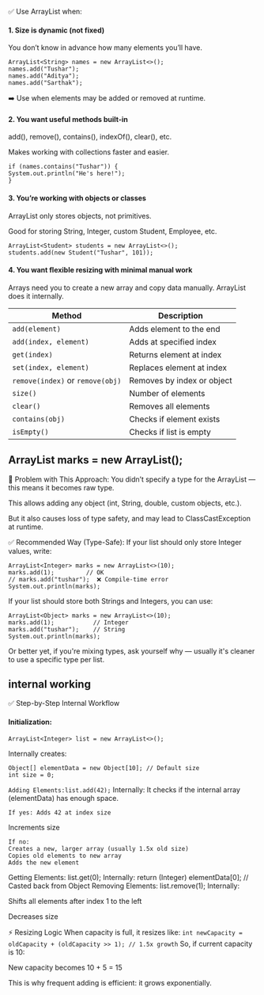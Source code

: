 ✅ Use ArrayList when:
#### 1. Size is dynamic (not fixed)
   You don’t know in advance how many elements you’ll have.
```
ArrayList<String> names = new ArrayList<>();
names.add("Tushar");
names.add("Aditya");
names.add("Sarthak");
```
➡️ Use when elements may be added or removed at runtime.

#### 2. You want useful methods built-in
  add(), remove(), contains(), indexOf(), clear(), etc.

Makes working with collections faster and easier.
```
if (names.contains("Tushar")) {
System.out.println("He's here!");
}
```

#### 3. You’re working with objects or classes
   ArrayList only stores objects, not primitives.

Good for storing String, Integer, custom Student, Employee, etc.
```
ArrayList<Student> students = new ArrayList<>();
students.add(new Student("Tushar", 101));
```

#### 4. You want flexible resizing with minimal manual work
   Arrays need you to create a new array and copy data manually. 
   ArrayList does it internally.

| Method                           | Description                |
| -------------------------------- | -------------------------- |
| `add(element)`                   | Adds element to the end    |
| `add(index, element)`            | Adds at specified index    |
| `get(index)`                     | Returns element at index   |
| `set(index, element)`            | Replaces element at index  |
| `remove(index)` or `remove(obj)` | Removes by index or object |
| `size()`                         | Number of elements         |
| `clear()`                        | Removes all elements       |
| `contains(obj)`                  | Checks if element exists   |
| `isEmpty()`                      | Checks if list is empty    |

##  ArrayList marks = new ArrayList();
🔴 Problem with This Approach:
You didn’t specify a type for the ArrayList — this means it becomes raw type.

This allows adding any object (int, String, double, custom objects, etc.).

But it also causes loss of type safety, and may lead to ClassCastException at runtime.

✅ Recommended Way (Type-Safe):
If your list should only store Integer values, write:
````
ArrayList<Integer> marks = new ArrayList<>(10);
marks.add(1);         // OK
// marks.add("tushar");  ❌ Compile-time error
System.out.println(marks);
````

If your list should store both Strings and Integers, you can use:

````
ArrayList<Object> marks = new ArrayList<>(10);
marks.add(1);           // Integer
marks.add("tushar");    // String
System.out.println(marks);
````
Or better yet, if you're mixing types, ask yourself why — usually it's cleaner to use a specific type per list.


## internal working
✅ Step-by-Step Internal Workflow
#### Initialization:
`ArrayList<Integer> list = new ArrayList<>();`

 Internally creates:
`````
Object[] elementData = new Object[10]; // Default size
int size = 0;
`````
`Adding Elements:list.add(42);`
Internally:
It checks if the internal array (elementData) has enough space.

`If yes:
Adds 42 at index size`

Increments size
````
If no:
Creates a new, larger array (usually 1.5x old size)
Copies old elements to new array
Adds the new element
````

Getting Elements:
list.get(0);
Internally:
return (Integer) elementData[0]; // Casted back from Object
Removing Elements:
list.remove(1);
Internally:

Shifts all elements after index 1 to the left

Decreases size

⚡ Resizing Logic
When capacity is full, it resizes like:
```int newCapacity = oldCapacity + (oldCapacity >> 1); // 1.5x growth```
So, if current capacity is 10:

New capacity becomes 10 + 5 = 15

This is why frequent adding is efficient: it grows exponentially.



